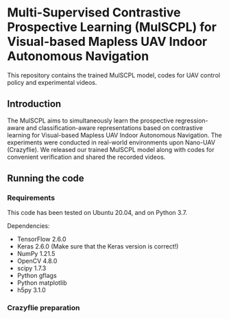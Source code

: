 # Multi-Supervised Contrastive Prospective Learning (MulSCPL) for Visual-based Mapless UAV Indoor Autonomous Navigation
This repository contains the trained MulSCPL model, codes for UAV control policy and experimental videos.

## Introduction
The MulSCPL aims to simultaneously learn the prospective regression-aware and classification-aware representations based on contrastive learning for Visual-based Mapless UAV Indoor Autonomous Navigation. The experiments were conducted in real-world environments upon Nano-UAV (Crazyflie). We released our trained MulSCPL model along with codes for convenient verification and shared the recorded videos.

## Running the code
### Requirements
This code has been tested on Ubuntu 20.04, and on Python 3.7.

Dependencies:
* TensorFlow 2.6.0
* Keras 2.6.0 (Make sure that the Keras version is correct!)
* NumPy 1.21.5
* OpenCV 4.8.0
* scipy 1.7.3
* Python gflags
* Python matplotlib
* h5py 3.1.0

### Crazyflie preparation
